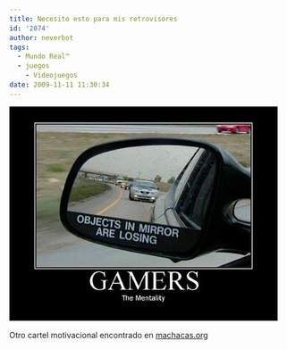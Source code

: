 ```yaml
---
title: Necesito esto para mis retrovisores
id: '2074'
author: neverbot
tags:
  - Mundo Real™
  - juegos
    - Videojuegos
date: 2009-11-11 11:30:34
---
```


![200911111129.jpg](./necesito-esto-para-mis-retrovisores/200911111129.jpg)

Otro cartel motivacional encontrado en [machacas.org](http://www.machacas.org/carteles-motivacionales-vol-21)
